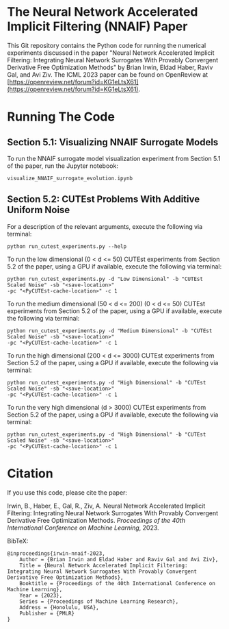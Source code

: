 # The Neural Network Accelerated Implicit Filtering (NNAIF) Paper
This Git repository contains the Python code for running the numerical experiments discussed in the paper
"Neural Network Accelerated Implicit Filtering: Integrating Neural Network Surrogates With Provably Convergent Derivative Free Optimization Methods" by Brian Irwin, Eldad Haber, Raviv Gal, and Avi Ziv. The ICML 2023 paper can be found on OpenReview at [https://openreview.net/forum?id=KG1eLtsX61](https://openreview.net/forum?id=KG1eLtsX61).


# Running The Code
## Section 5.1: Visualizing NNAIF Surrogate Models
To run the NNAIF surrogate model visualization experiment from Section 5.1 of the paper, run the Jupyter notebook:
```
visualize_NNAIF_surrogate_evolution.ipynb
```

## Section 5.2: CUTEst Problems With Additive Uniform Noise
For a description of the relevant arguments, execute the following via terminal:
```
python run_cutest_experiments.py --help
```

To run the low dimensional (0 < d <= 50) CUTEst experiments from Section 5.2 of the paper, using a GPU if available,
execute the following via terminal:
```
python run_cutest_experiments.py -d "Low Dimensional" -b "CUTEst Scaled Noise" -sb "<save-location>" 
-pc "<PyCUTEst-cache-location>" -c 1
```

To run the medium dimensional (50 < d <= 200) (0 < d <= 50) CUTEst experiments from Section 5.2 of the paper, using a
GPU if available, execute the following via terminal:
```
python run_cutest_experiments.py -d "Medium Dimensional" -b "CUTEst Scaled Noise" -sb "<save-location>" 
-pc "<PyCUTEst-cache-location>" -c 1
```

To run the high dimensional (200 < d <= 3000) CUTEst experiments from Section 5.2 of the paper, using a GPU if 
available, execute the following via terminal:
```
python run_cutest_experiments.py -d "High Dimensional" -b "CUTEst Scaled Noise" -sb "<save-location>" 
-pc "<PyCUTEst-cache-location>" -c 1
```

To run the very high dimensional (d > 3000) CUTEst experiments from Section 5.2 of the paper, using a GPU if available,
execute the following via terminal:
```
python run_cutest_experiments.py -d "High Dimensional" -b "CUTEst Scaled Noise" -sb "<save-location>" 
-pc "<PyCUTEst-cache-location>" -c 1
```


# Citation
If you use this code, please cite the paper:

Irwin, B., Haber, E., Gal, R., Ziv, A. Neural Network Accelerated Implicit Filtering: Integrating Neural Network Surrogates With Provably Convergent Derivative Free Optimization Methods. *Proceedings of the 40th International Conference on Machine Learning*, 2023.

BibTeX: 
```
@inproceedings{irwin-nnaif-2023,
    Author = {Brian Irwin and Eldad Haber and Raviv Gal and Avi Ziv},
    Title = {Neural Network Accelerated Implicit Filtering: Integrating Neural Network Surrogates With Provably Convergent Derivative Free Optimization Methods},
    Booktitle = {Proceedings of the 40th International Conference on Machine Learning},
    Year = {2023},
    Series = {Proceedings of Machine Learning Research},
    Address = {Honolulu, USA},
    Publisher = {PMLR}
}
```


